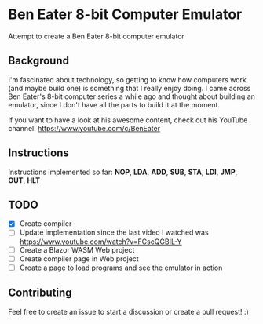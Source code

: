 # Ben Eater 8-bit Computer Emulator

Attempt to create a Ben Eater 8-bit computer emulator

## Background

I'm fascinated about technology, so getting to know how computers work (and maybe build one) is something that I really enjoy doing.
I came across Ben Eater's 8-bit computer series a while ago and thought about building an emulator, since I don't have all the parts to build it at the moment.

If you want to have a look at his awesome content, check out his YouTube channel: https://www.youtube.com/c/BenEater

## Instructions

Instructions implemented so far: **NOP**, **LDA**, **ADD**, **SUB**, **STA**, **LDI**, **JMP**, **OUT**, **HLT**

## TODO

- [x] Create compiler
- [ ] Update implementation since the last video I watched was https://www.youtube.com/watch?v=FCscQGBIL-Y
- [ ] Create a Blazor WASM Web project
- [ ] Create compiler page in Web project
- [ ] Create a page to load programs and see the emulator in action

## Contributing

Feel free to create an issue to start a discussion or create a pull request! :)
